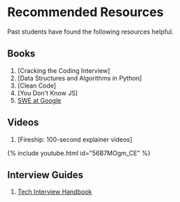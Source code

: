 # Recommended Resources

Past students have found the following resources helpful.

## Books

1. [Cracking the Coding Interview]
2. [Data Structures and Algorithms in Python]
3. [Clean Code]
4. [You Don't Know JS]
5. [SWE at Google](https://res.infoq.com/articles/software-engineering-google/en/resources/software\_engineering\_at\_google\_extract-1622201647282.pdf)

## Videos

1. [Fireship: 100-second explainer videos]

{% include youtube.html id="56B7MOgm_CE" %}

## Interview Guides

1. [Tech Interview Handbook](https://www.techinterviewhandbook.org/)
